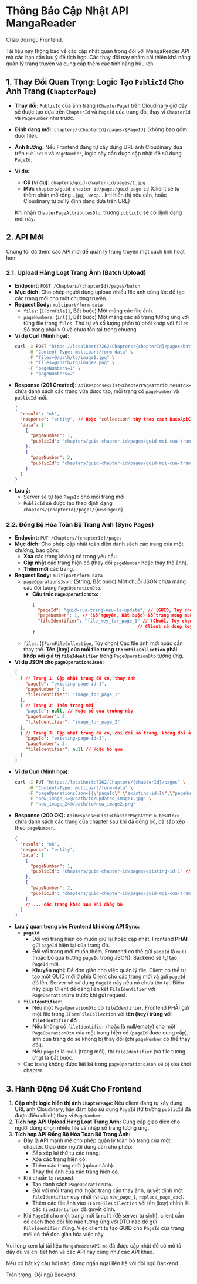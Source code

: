 # Thông Báo Cập Nhật API MangaReader

Chào đội ngũ Frontend,

Tài liệu này thông báo về các cập nhật quan trọng đối với MangaReader API mà các bạn cần lưu ý để tích hợp. Các thay đổi này nhằm cải thiện khả năng quản lý trang truyện và cung cấp thêm các tính năng hữu ích.

## 1. Thay Đổi Quan Trọng: Logic Tạo `PublicId` Cho Ảnh Trang (`ChapterPage`)

*   **Thay đổi:** `PublicId` của ảnh trang (`ChapterPage`) trên Cloudinary giờ đây sẽ được tạo dựa trên `ChapterId` và `PageId` của trang đó, thay vì `ChapterId` và `PageNumber` như trước.
*   **Định dạng mới:** `chapters/{ChapterId}/pages/{PageId}` (không bao gồm đuôi file).
*   **Ảnh hưởng:** Nếu Frontend đang tự xây dựng URL ảnh Cloudinary dựa trên `PublicId` và `PageNumber`, logic này cần được cập nhật để sử dụng `PageId`.
*   **Ví dụ:**
    *   **Cũ (ví dụ):** `chapters/guid-chapter-id/pages/1.jpg`
    *   **Mới:** `chapters/guid-chapter-id/pages/guid-page-id` (Client sẽ tự thêm phần mở rộng `.jpg`, `.webp`... khi hiển thị nếu cần, hoặc Cloudinary tự xử lý định dạng dựa trên URL)

    Khi nhận `ChapterPageAttributesDto`, trường `publicId` sẽ có định dạng mới này.

## 2. API Mới

Chúng tôi đã thêm các API mới để quản lý trang truyện một cách linh hoạt hơn:

### 2.1. Upload Hàng Loạt Trang Ảnh (Batch Upload)

*   **Endpoint:** `POST /Chapters/{chapterId}/pages/batch`
*   **Mục đích:** Cho phép người dùng upload nhiều file ảnh cùng lúc để tạo các trang mới cho một chương truyện.
*   **Request Body:** `multipart/form-data`
    *   `files`: (`IFormFile[]`, Bắt buộc) Một mảng các file ảnh.
    *   `pageNumbers`: (`int[]`, Bắt buộc) Một mảng các số trang tương ứng với từng file trong `files`. Thứ tự và số lượng phần tử phải khớp với `files`. Số trang phải > 0 và chưa tồn tại trong chương.
*   **Ví dụ Curl (Minh họa):**
    ```bash
    curl -X POST "https://localhost:7262/Chapters/{chapterId}/pages/batch" \
         -H "Content-Type: multipart/form-data" \
         -F "files=@/path/to/image1.jpg" \
         -F "files=@/path/to/image2.png" \
         -F "pageNumbers=1" \
         -F "pageNumbers=2"
    ```
*   **Response (201 Created):** `ApiResponse<List<ChapterPageAttributesDto>>` chứa danh sách các trang vừa được tạo, mỗi trang có `pageNumber` và `publicId` mới.
    ```json
    {
      "result": "ok",
      "response": "entity", // Hoặc "collection" tùy theo cách BaseApiController xử lý List<T>
      "data": [
        {
          "pageNumber": 1,
          "publicId": "chapters/guid-chapter-id/pages/guid-moi-cua-trang-1"
        },
        {
          "pageNumber": 2,
          "publicId": "chapters/guid-chapter-id/pages/guid-moi-cua-trang-2"
        }
      ]
    }
    ```
*   **Lưu ý:**
    *   Server sẽ tự tạo `PageId` cho mỗi trang mới.
    *   `PublicId` sẽ được tạo theo định dạng `chapters/{chapterId}/pages/{newPageId}`.

### 2.2. Đồng Bộ Hóa Toàn Bộ Trang Ảnh (Sync Pages)

*   **Endpoint:** `PUT /Chapters/{chapterId}/pages`
*   **Mục đích:** Cho phép cập nhật toàn diện danh sách các trang của một chương, bao gồm:
    *   **Xóa** các trang không có trong yêu cầu.
    *   **Cập nhật** các trang hiện có (thay đổi `pageNumber` hoặc thay thế ảnh).
    *   **Thêm mới** các trang.
*   **Request Body:** `multipart/form-data`
    *   `pageOperationsJson`: (String, Bắt buộc) Một chuỗi JSON chứa mảng các đối tượng `PageOperationDto`.
        *   **Cấu trúc `PageOperationDto`:**
            ```json
            {
              "pageId": "guid-cua-trang-neu-la-update", // (GUID, Tùy chọn) ID của trang hiện tại. Để null hoặc bỏ qua nếu là trang mới.
              "pageNumber": 1, // (Số nguyên, Bắt buộc) Số trang mong muốn (thứ tự mới). Phải > 0 và duy nhất trong chapter.
              "fileIdentifier": "file_key_for_page_1" // (Chuỗi, Tùy chọn) Tên key của file trong form-data nếu trang này là mới hoặc cần thay thế ảnh.
                                                    // Client sẽ dùng key này khi gửi IFormFileCollection.
            }
            ```
    *   `files`: (`IFormFileCollection`, Tùy chọn) Các file ảnh mới hoặc cần thay thế. **Tên (key) của mỗi file trong `IFormFileCollection` phải khớp với giá trị `fileIdentifier`** trong `PageOperationDto` tương ứng.
*   **Ví dụ JSON cho `pageOperationsJson`:**
    ```json
    [
      { // Trang 1: Cập nhật trang đã có, thay ảnh
        "pageId": "existing-page-id-1",
        "pageNumber": 1,
        "fileIdentifier": "image_for_page_1"
      },
      { // Trang 2: Thêm trang mới
        "pageId": null, // Hoặc bỏ qua trường này
        "pageNumber": 2,
        "fileIdentifier": "image_for_page_2"
      },
      { // Trang 3: Cập nhật trang đã có, chỉ đổi số trang, không đổi ảnh
        "pageId": "existing-page-id-3",
        "pageNumber": 3,
        "fileIdentifier": null // Hoặc bỏ qua
      }
    ]
    ```
*   **Ví dụ Curl (Minh họa):**
    ```bash
    curl -X PUT "https://localhost:7262/Chapters/{chapterId}/pages" \
         -H "Content-Type: multipart/form-data" \
         -F "pageOperationsJson=[{\"pageId\":\"existing-id-1\",\"pageNumber\":1,\"fileIdentifier\":\"new_image_1\"}, {\"pageNumber\":2,\"fileIdentifier\":\"new_image_2\"}]" \
         -F "new_image_1=@/path/to/updated_image1.jpg" \
         -F "new_image_2=@/path/to/new_image2.png"
    ```
*   **Response (200 OK):** `ApiResponse<List<ChapterPageAttributesDto>>` chứa danh sách các trang của chapter sau khi đã đồng bộ, đã sắp xếp theo `pageNumber`.
    ```json
    {
      "result": "ok",
      "response": "entity",
      "data": [
        {
          "pageNumber": 1,
          "publicId": "chapters/guid-chapter-id/pages/existing-id-1" // Ảnh đã được thay thế
        },
        {
          "pageNumber": 2,
          "publicId": "chapters/guid-chapter-id/pages/guid-moi-cua-trang-2" // Trang mới
        }
        // ... các trang khác sau khi đồng bộ
      ]
    }
    ```
*   **Lưu ý quan trọng cho Frontend khi dùng API Sync:**
    *   **`pageId`**:
        *   Đối với trang hiện có muốn giữ lại hoặc cập nhật, Frontend **PHẢI** gửi `pageId` hiện tại của trang đó.
        *   Đối với trang mới muốn thêm, Frontend có thể gửi `pageId` là `null` (hoặc bỏ qua trường `pageId` trong JSON). Backend sẽ tự tạo `PageId` mới.
        *   **Khuyến nghị:** Để đơn giản cho việc quản lý file, Client có thể tự tạo một GUID mới ở phía Client cho các trang mới và gửi `pageId` đó lên. Server sẽ sử dụng `PageId` này nếu nó chưa tồn tại. Điều này giúp Client dễ dàng liên kết `FileIdentifier` với `PageOperationDto` trước khi gửi request.
    *   **`fileIdentifier`**:
        *   Nếu một `PageOperationDto` có `fileIdentifier`, Frontend PHẢI gửi một file trong `IFormFileCollection` với **tên (key) trùng với `fileIdentifier` đó**.
        *   Nếu không có `fileIdentifier` (hoặc là null/empty) cho một `PageOperationDto` của một trang hiện có (`pageId` được cung cấp), ảnh của trang đó sẽ không bị thay đổi (chỉ `pageNumber` có thể thay đổi).
        *   Nếu `pageId` là `null` (trang mới), thì `fileIdentifier` (và file tương ứng) là bắt buộc.
    *   Các trang không được liệt kê trong `pageOperationsJson` sẽ bị xóa khỏi chapter.

## 3. Hành Động Đề Xuất Cho Frontend

1.  **Cập nhật logic hiển thị ảnh `ChapterPage`:** Nếu client đang tự xây dựng URL ảnh Cloudinary, hãy đảm bảo sử dụng `PageId` (từ trường `publicId` đã được điều chỉnh) thay vì `PageNumber`.
2.  **Tích hợp API Upload Hàng Loạt Trang Ảnh:** Cung cấp giao diện cho người dùng chọn nhiều file và nhập số trang tương ứng.
3.  **Tích hợp API Đồng Bộ Hóa Toàn Bộ Trang Ảnh:**
    *   Đây là API mạnh mẽ cho phép quản lý toàn bộ trang của một chapter. Giao diện người dùng cần cho phép:
        *   Sắp xếp lại thứ tự các trang.
        *   Xóa các trang hiện có.
        *   Thêm các trang mới (upload ảnh).
        *   Thay thế ảnh của các trang hiện có.
    *   Khi chuẩn bị request:
        *   Tạo danh sách `PageOperationDto`.
        *   Đối với mỗi trang mới hoặc trang cần thay ảnh, quyết định một `fileIdentifier` duy nhất (ví dụ: `new_page_1`, `replace_page_abc`).
        *   Thêm các file ảnh vào `IFormFileCollection` với tên (key) chính là các `fileIdentifier` đã quyết định.
    *   Khi `PageId` cho một trang mới là `null` (để server tự sinh), client cần có cách theo dõi file nào tương ứng với DTO nào để gửi `FileIdentifier` đúng. Việc client tự tạo GUID cho `PageId` của trang mới có thể đơn giản hóa việc này.

Vui lòng xem lại tài liệu `MangaReaderAPI.md` đã được cập nhật để có mô tả đầy đủ và chi tiết hơn về các API này cũng như các API khác.

Nếu có bất kỳ câu hỏi nào, đừng ngần ngại liên hệ với đội ngũ Backend.

Trân trọng,
Đội ngũ Backend.
```